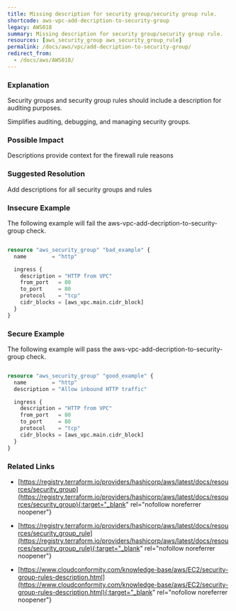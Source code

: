 ```yaml
---
title: Missing description for security group/security group rule.
shortcode: aws-vpc-add-decription-to-security-group
legacy: AWS018
summary: Missing description for security group/security group rule. 
resources: [aws_security_group aws_security_group_rule] 
permalink: /docs/aws/vpc/add-decription-to-security-group/
redirect_from: 
  - /docs/aws/AWS018/
---
```


### Explanation


Security groups and security group rules should include a description for auditing purposes.

Simplifies auditing, debugging, and managing security groups.


### Possible Impact
Descriptions provide context for the firewall rule reasons

### Suggested Resolution
Add descriptions for all security groups and rules


### Insecure Example

The following example will fail the aws-vpc-add-decription-to-security-group check.

```terraform

resource "aws_security_group" "bad_example" {
  name        = "http"

  ingress {
    description = "HTTP from VPC"
    from_port   = 80
    to_port     = 80
    protocol    = "tcp"
    cidr_blocks = [aws_vpc.main.cidr_block]
  }
}

```



### Secure Example

The following example will pass the aws-vpc-add-decription-to-security-group check.

```terraform

resource "aws_security_group" "good_example" {
  name        = "http"
  description = "Allow inbound HTTP traffic"

  ingress {
    description = "HTTP from VPC"
    from_port   = 80
    to_port     = 80
    protocol    = "tcp"
    cidr_blocks = [aws_vpc.main.cidr_block]
  }
}

```



### Related Links


- [https://registry.terraform.io/providers/hashicorp/aws/latest/docs/resources/security_group](https://registry.terraform.io/providers/hashicorp/aws/latest/docs/resources/security_group){:target="_blank" rel="nofollow noreferrer noopener"}

- [https://registry.terraform.io/providers/hashicorp/aws/latest/docs/resources/security_group_rule](https://registry.terraform.io/providers/hashicorp/aws/latest/docs/resources/security_group_rule){:target="_blank" rel="nofollow noreferrer noopener"}

- [https://www.cloudconformity.com/knowledge-base/aws/EC2/security-group-rules-description.html](https://www.cloudconformity.com/knowledge-base/aws/EC2/security-group-rules-description.html){:target="_blank" rel="nofollow noreferrer noopener"}


